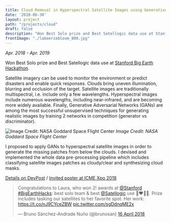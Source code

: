 ```yaml
---
title: Cloud Removal in Hyperspectral Satellite Images using Generative Adversarial Networks
date: '2018-06-30'
layout: project
path: "/projects/cloud"
draft: false
description: "Won Best Solo prize and Best Satellogic data use at Stanford Big Earth Hackathon. I proposed to apply GANs to hyperspectral satellite images in order to generate the missing patches from below the clouds."
frontImage: "./lakeeriebloom_800.jpg"
---
```


*Apr. 2018 - Apr. 2019*

Won Best Solo prize and Best Satellogic data use at [Stanford Big Earth Hackathon](https://bigearthhacks.stanford.edu/).

Satellite imagery can be used to monitor the environment or predict disasters and enable quick responses. Clouds bring uneven illumination, blurring and occlusion of the target. Satellite images are traditionally multispectral, i.e. include only a few wavelengths. Hyperspectral images include numerous wavelengths, including near-infrared, and are becoming more widely available. Finally, Generative Adversarial Networks (GANs) are among the most successful unsupervised techniques for generating realistic images by training 2 networks in competition (generator vs discriminator).

![Image Credit:
NASA Goddard Space Flight Center](./lakeeriebloom_800.jpg)
*Image Credit:
NASA Goddard Space Flight Center*

I proposed to apply GANs to hyperspectral satellite images in order to generate the missing patches from below the clouds. I devised and implemented the whole data pre-processing pipeline which includes classifying satellite images patches as cloudy/clear and synthesizing cloud masks.

[Details on DevPost](https://devpost.com/software/kumo-san) /
[Invited poster at ICME Xpo 2018](http://stanford.edu/~ldomine/ICME_LDomine.pdf)

<blockquote class="twitter-tweet" data-lang="en-gb"><p lang="en" dir="ltr">Congratulations to Laura, who won 2! awards at <a href="https://twitter.com/Stanford?ref_src=twsrc%5Etfw">@Stanford</a> <a href="https://twitter.com/hashtag/BigEarthHacks?src=hash&amp;ref_src=twsrc%5Etfw">#BigEarthHacks</a>: best solo team &amp; best <a href="https://twitter.com/Satellogic?ref_src=twsrc%5Etfw">@Satellogic</a> use 👏♥️👩‍💻. Prize includes tasking our satellites to her favorite spot. Her work:  <a href="https://t.co/nJ9CYceZBW">https://t.co/nJ9CYceZBW</a> <a href="https://t.co/sgDdnqME2x">pic.twitter.com/sgDdnqME2x</a></p>&mdash; Bruno Sánchez-Andrade Nuño (@brunosan) <a href="https://twitter.com/brunosan/status/985694650231996416?ref_src=twsrc%5Etfw">16 April 2018</a></blockquote>
<script async src="https://platform.twitter.com/widgets.js" charset="utf-8"></script>
